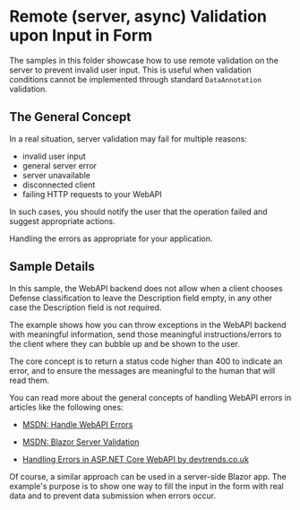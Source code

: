 # Remote (server, async) Validation upon Input in Form

The samples in this folder showcase how to use remote validation on the server to prevent invalid user input. This is useful when validation conditions cannot be implemented through standard `DataAnnotation` validation.

## The General Concept

In a real situation, server validation may fail for multiple reasons:

* invalid user input
* general server error
* server unavailable
* disconnected client
* failing HTTP requests to your WebAPI

In such cases, you should notify the user that the operation failed and suggest appropriate actions.

Handling the errors as appropriate for your application.

## Sample Details

In this sample, the WebAPI backend does not allow when a client chooses Defense classification to leave the Description field empty, in any other case the Description field is not required.

The example shows how you can throw exceptions in the WebAPI backend with meaningful information, send those meaningful instructions/errors to the client where they can bubble up and be shown to the user.

The core concept is to return a status code higher than 400 to indicate an error, and to ensure the messages are meaningful to the human that will read them.

You can read more about the general concepts of handling WebAPI errors in articles like the following ones:

* <a href="https://docs.microsoft.com/en-us/aspnet/core/web-api/handle-errors?view=aspnetcore-3.1" target="_blank">MSDN: Handle WebAPI Errors</a>

* <a href="https://docs.microsoft.com/en-us/aspnet/core/blazor/forms-validation?view=aspnetcore-3.1#server-validation" target="_blank">MSDN: Blazor Server Validation</a>

* <a href="https://www.devtrends.co.uk/blog/handling-errors-in-asp.net-core-web-api" target="_blank">Handling Errors in ASP.NET Core WebAPI by devtrends.co.uk</a>

Of course, a similar approach can be used in a server-side Blazor app. The example's purpose is to show one way to fill the input in the form with real data and to prevent data submission when errors occur.
